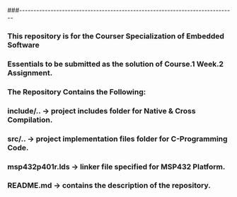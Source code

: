 ###----------------------------------------------------------------------------

### This repository is for the Courser Specialization of Embedded Software
### Essentials to be submitted as the solution of Course.1 Week.2 Assignment.

### The Repository Contains the Following:
### include/.. -> project includes folder for Native & Cross Compilation.
### src/.. -> project implementation files folder for C-Programming Code.
### msp432p401r.lds -> linker file specified for MSP432 Platform.
### README.md -> contains the description of the repository.
